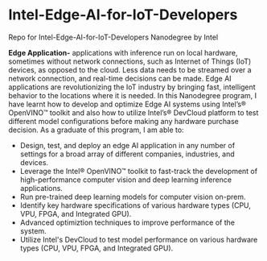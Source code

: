 # Intel-Edge-AI-for-IoT-Developers

Repo for Intel-Edge-AI-for-IoT-Developers Nanodegree by Intel


__Edge Application-__ applications with inference run on local hardware, sometimes without network connections, such as Internet of Things (IoT) devices, as opposed to the cloud. Less data needs to be streamed over a network connection, and real-time decisions can be made.
Edge AI applications are revolutionizing the IoT industry by bringing fast, intelligent behavior to the locations where it is needed. In this Nanodegree program, I have learnt how to develop and optimize Edge AI systems using Intel’s® OpenVINO™ toolkit and also how to utilize Intel’s® DevCloud platform to test different model configurations before  making any hardware purchase decision. As a graduate of this program, I am able to:
- Design, test, and deploy an edge AI application in any number of settings for a broad array of different companies, industries, and devices.
- Leverage the Intel® OpenVINO™ toolkit to fast-track the development of high-performance computer vision and deep learning inference applications.
- Run pre-trained deep learning models for computer vision on-prem.
- Identify key hardware specifications of various hardware types (CPU, VPU, FPGA, and Integrated GPU).
- Advanced optimiztion techniques to improve performance of the system.
- Utilize Intel's DevCloud to test model performance on various hardware types (CPU, VPU, FPGA, and Integrated GPU).

